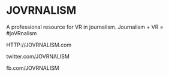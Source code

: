 # JOVRNALISM
A professional resource for VR in journalism.
Journalism + VR = #joVRnalism

HTTP://JOVRNALISM.com 

twitter.com/JOVRNALISM 

fb.com/JOVRNALISM 
